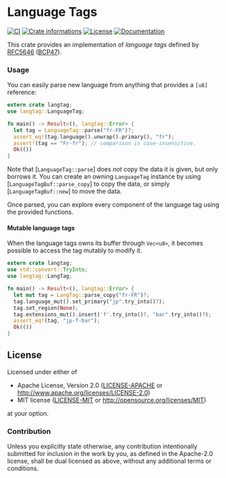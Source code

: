 # Language Tags

[![CI](https://github.com/timothee-haudebourg/langtag/workflows/CI/badge.svg)](https://github.com/timothee-haudebourg/locspan/actions)
[![Crate informations](https://img.shields.io/crates/v/langtag.svg?style=flat-square)](https://crates.io/crates/locspan)
[![License](https://img.shields.io/crates/l/langtag.svg?style=flat-square)](https://github.com/timothee-haudebourg/langtag#license)
[![Documentation](https://img.shields.io/badge/docs-latest-blue.svg?style=flat-square)](https://docs.rs/locspan)

This crate provides an implementation of *language tags* defined by
[RFC5646](https://tools.ietf.org/html/rfc5646) ([BCP47](https://tools.ietf.org/html/bcp47)).

### Usage

You can easily parse new language from anything that provides a `[u8]` reference:
```rust
extern crate langtag;
use langtag::LanguageTag;

fn main() -> Result<(), langtag::Error> {
  let tag = LanguageTag::parse("fr-FR")?;
  assert_eq!(tag.language().unwrap().primary(), "fr");
  assert!(tag == "Fr-fr"); // comparison is case-insensitive.
  Ok(())
}
```

Note that [`LanguageTag::parse`] does *not* copy the data it is given,
but only borrows it.
You can create an owning `LanguageTag` instance by using
[`LanguageTagBuf::parse_copy`] to copy the data,
or simply [`LanguageTagBuf::new`] to move the data.

Once parsed, you can explore every component of the language tag using the provided functions.

#### Mutable language tags

When the language tags owns its buffer through `Vec<u8>`,
it becomes possible to access the tag mutably to modify it.
```rust
extern crate langtag;
use std::convert::TryInto;
use langtag::LangTag;

fn main() -> Result<(), langtag::Error> {
  let mut tag = LangTag::parse_copy("fr-FR")?;
  tag.language_mut().set_primary("jp".try_into()?);
  tag.set_region(None);
  tag.extensions_mut().insert('f'.try_into()?, "bar".try_into()?);
  assert_eq!(tag, "jp-f-bar");
  Ok(())
}
```

## License

Licensed under either of

 * Apache License, Version 2.0 ([LICENSE-APACHE](LICENSE-APACHE) or http://www.apache.org/licenses/LICENSE-2.0)
 * MIT license ([LICENSE-MIT](LICENSE-MIT) or http://opensource.org/licenses/MIT)

at your option.

### Contribution

Unless you explicitly state otherwise, any contribution intentionally submitted
for inclusion in the work by you, as defined in the Apache-2.0 license, shall be dual licensed as above, without any
additional terms or conditions.

